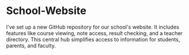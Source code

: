 # School-Website
I've set up a new GitHub repository for our school's website. It includes features like course viewing, note access, result checking, and a teacher directory. This central hub simplifies access to information for students, parents, and faculty.
